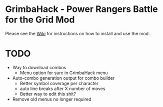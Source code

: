 # GrimbaHack - Power Rangers Battle for the Grid Mod

Please see the [Wiki](https://github.com/grimkor/GrimbaHack/wiki) for instructions on how to install and use the mod.


# TODO
- Way to download combos
  - Menu option for sure in GrimbaHack menu
- Auto-combo generation output for combo builder
  - Better symbol coverage per character
  - auto line breaks after X number of moves
  - Better way to edit this shit?
- Remove old menus no longer required
